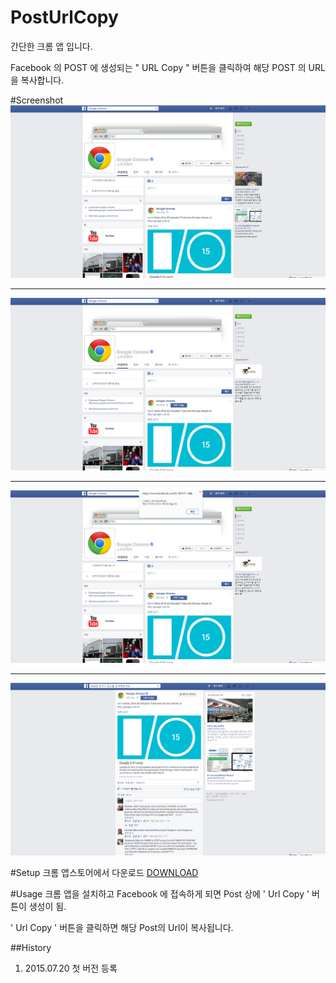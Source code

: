 # PostUrlCopy
간단한 크롬 앱 입니다.

Facebook 의 POST 에 생성되는 " URL Copy " 버튼을 클릭하여 해당 POST 의 URL 을 복사합니다. 

#Screenshot
![ScreenShot](/screenshot/step1.png)
***
![ScreenShot](/screenshot/step2.png)
***
![ScreenShot](/screenshot/step3.png)
***
![ScreenShot](/screenshot/step4.png)

#Setup
크롬 앱스토어에서 다운로드
[DOWNLOAD](https://chrome.google.com/webstore/detail/usefl-fb-posturlcopy/deknmfolloahfnkmjbnhaoglefljhkao?utm_source=chrome-ntp-icon "DOWNLOAD")

#Usage
크롬 앱을 설치하고 Facebook 에 접속하게 되면
Post 상에 ' Url Copy ' 버튼이 생성이 됨.

' Url Copy ' 버튼을 클릭하면 해당 Post의 Url이 복사됩니다.

##History
1. 2015.07.20 첫 버전 등록